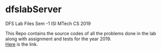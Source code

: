 # dfslabServer
DFS Lab Files Sem -1 ISI MTech CS 2019

This Repo contains the source codes of all the problems done in the lab along with assignment and tests for the year 2019.<br>
<a href="https://github.com/omkar1610/dfslabServer/">Here</a> is the link.
